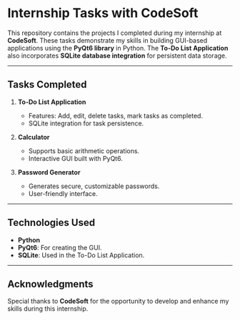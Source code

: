 # Internship Tasks with CodeSoft

This repository contains the projects I completed during my internship at **CodeSoft**. These tasks demonstrate my skills in building GUI-based applications using the **PyQt6 library** in Python. The **To-Do List Application** also incorporates **SQLite database integration** for persistent data storage.

---

## Tasks Completed

1. **To-Do List Application**
   - Features: Add, edit, delete tasks, mark tasks as completed.
   - SQLite integration for task persistence.

2. **Calculator**
   - Supports basic arithmetic operations.
   - Interactive GUI built with PyQt6.

3. **Password Generator**
   - Generates secure, customizable passwords.
   - User-friendly interface.

---

## Technologies Used

- **Python**
- **PyQt6**: For creating the GUI.
- **SQLite**: Used in the To-Do List Application.

---

## Acknowledgments

Special thanks to **CodeSoft** for the opportunity to develop and enhance my skills during this internship.

